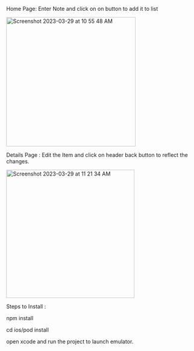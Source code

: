 Home Page: Enter Note and click on on button to add it to list

<img width="343" alt="Screenshot 2023-03-29 at 10 55 48 AM" src="https://user-images.githubusercontent.com/70517170/228438648-f16618cb-a524-4679-95c7-73c4b30036e0.png">


Details Page : Edit the Item and click on header back button to reflect the changes.

<img width="340" alt="Screenshot 2023-03-29 at 11 21 34 AM" src="https://user-images.githubusercontent.com/70517170/228438941-084e7983-5edf-4140-bb1c-179b55367df1.png">


Steps to Install : 

npm install

cd ios/pod install

open xcode and run the project to launch emulator.
